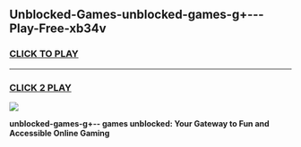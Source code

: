 
## Unblocked-Games-unblocked-games-g+---Play-Free-xb34v
<h3>
<a href="https://premium76.site?title=unblocked-games-g+--&ref=24M">CLICK TO PLAY</a></h3>
<hr>

<h3>
<a href="https://premium76.site?title=unblocked-games-g+--&ref=24M">CLICK 2 PLAY</a>
  
</h3>

<a href="https://premium76.site?title=unblocked-games-g+--&ref=24M"><img src="https://clearcache.store/games.png"></a>


**unblocked-games-g+-- games unblocked: Your Gateway to Fun and Accessible Online Gaming**
